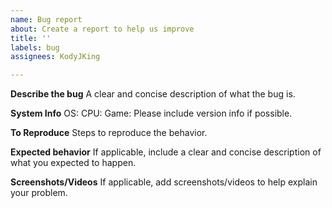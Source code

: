 ```yaml
---
name: Bug report
about: Create a report to help us improve
title: ''
labels: bug
assignees: KodyJKing

---
```


**Describe the bug**
A clear and concise description of what the bug is.

**System Info**
OS:
CPU:
Game: Please include version info if possible.

**To Reproduce**
Steps to reproduce the behavior.

**Expected behavior**
If applicable, include a clear and concise description of what you expected to happen.

**Screenshots/Videos**
If applicable, add screenshots/videos to help explain your problem.
